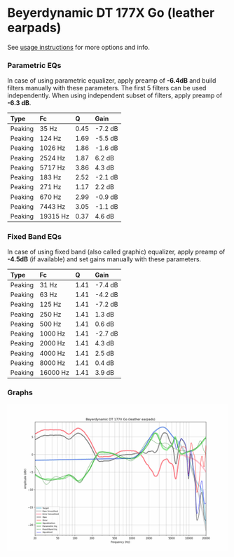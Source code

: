 # Beyerdynamic DT 177X Go (leather earpads)
See [usage instructions](https://github.com/jaakkopasanen/AutoEq#usage) for more options and info.

### Parametric EQs
In case of using parametric equalizer, apply preamp of **-6.4dB** and build filters manually
with these parameters. The first 5 filters can be used independently.
When using independent subset of filters, apply preamp of **-6.3 dB**.

| Type    | Fc       |    Q | Gain    |
|:--------|:---------|:-----|:--------|
| Peaking | 35 Hz    | 0.45 | -7.2 dB |
| Peaking | 124 Hz   | 1.69 | -5.5 dB |
| Peaking | 1026 Hz  | 1.86 | -1.6 dB |
| Peaking | 2524 Hz  | 1.87 | 6.2 dB  |
| Peaking | 5717 Hz  | 3.86 | 4.3 dB  |
| Peaking | 183 Hz   | 2.52 | -2.1 dB |
| Peaking | 271 Hz   | 1.17 | 2.2 dB  |
| Peaking | 670 Hz   | 2.99 | -0.9 dB |
| Peaking | 7443 Hz  | 3.05 | -1.1 dB |
| Peaking | 19315 Hz | 0.37 | 4.6 dB  |

### Fixed Band EQs
In case of using fixed band (also called graphic) equalizer, apply preamp of **-4.5dB**
(if available) and set gains manually with these parameters.

| Type    | Fc       |    Q | Gain    |
|:--------|:---------|:-----|:--------|
| Peaking | 31 Hz    | 1.41 | -7.4 dB |
| Peaking | 63 Hz    | 1.41 | -4.2 dB |
| Peaking | 125 Hz   | 1.41 | -7.2 dB |
| Peaking | 250 Hz   | 1.41 | 1.3 dB  |
| Peaking | 500 Hz   | 1.41 | 0.6 dB  |
| Peaking | 1000 Hz  | 1.41 | -2.7 dB |
| Peaking | 2000 Hz  | 1.41 | 4.3 dB  |
| Peaking | 4000 Hz  | 1.41 | 2.5 dB  |
| Peaking | 8000 Hz  | 1.41 | 0.4 dB  |
| Peaking | 16000 Hz | 1.41 | 3.9 dB  |

### Graphs
![](./Beyerdynamic%20DT%20177X%20Go%20(leather%20earpads).png)